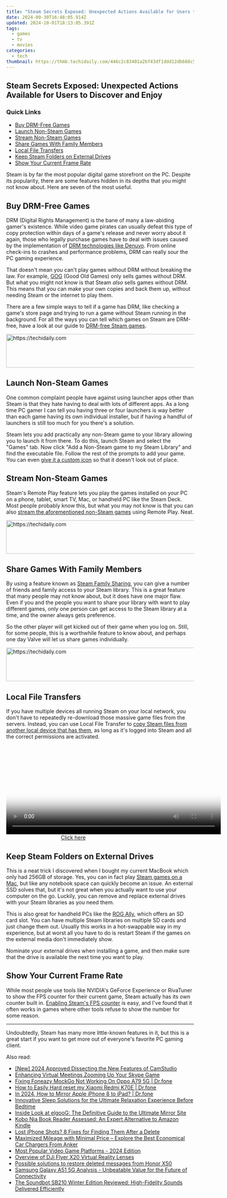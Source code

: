 ```yaml
---
title: "Steam Secrets Exposed: Unexpected Actions Available for Users to Discover and Enjoy"
date: 2024-09-30T16:48:05.914Z
updated: 2024-10-01T18:13:05.391Z
tags:
  - games
  - tv
  - movies
categories:
  - tech
thumbnail: https://thmb.techidaily.com/446c2c83401a2bf43df1ddd12db668c5d64cb21efbb35cbfda2026996e2400a4.jpg
---
```


## Steam Secrets Exposed: Unexpected Actions Available for Users to Discover and Enjoy

### Quick Links

* [Buy DRM-Free Games](https://review-topics.techidaily.com/issues-playing-mov-videos-on-samsung-galaxy-s23-by-aiseesoft-video-converter-play-mov-on-android/)
* [Launch Non-Steam Games](https://twitter-videos.techidaily.com/updated-2024-approved-the-viral-power-couple-tiktok-and-twitter-trends/)
* [Stream Non-Steam Games](https://driver-install.techidaily.com/win11-audio-repair-rebooting-driver-can-help/)
* [Share Games With Family Members](https://sound-optimizing.techidaily.com/discovering-authentic-canine-vocalizations-in-sound-libraries-for-2024/)
* [Local File Transfers](https://facebook-video-share.techidaily.com/updated-in-2024-extract-subtitles-for-free-top-10-tools-reviewed/)
* [Keep Steam Folders on External Drives](https://android-pokemon-go.techidaily.com/how-do-you-get-sun-stone-evolutions-in-pokemon-for-motorola-moto-g24-drfone-by-drfone-virtual-android/)
* [Show Your Current Frame Rate](https://iphone-unlock.techidaily.com/in-2024-how-to-change-your-apple-id-on-apple-iphone-15-plus-with-or-without-password-drfone-by-drfone-ios/)

 Steam is by far the most popular digital game storefront on the PC. Despite its popularity, there are some features hidden in its depths that you might not know about. Here are seven of the most useful.

##  Buy DRM-Free Games

 DRM (Digital Rights Management) is the bane of many a law-abiding gamer's existence. While video game pirates can usually defeat this type of copy protection within days of a game's release and never worry about it again, those who legally purchase games have to deal with issues caused by the implementation of [DRM technologies like Denuvo](https://extra-guidance.techidaily.com/updated-master-image-security-with-best-watermarks-software/). From online check-ins to crashes and performance problems, DRM can really sour the PC gaming experience.

 That doesn't mean you can't play games without DRM without breaking the law. For example, [GOG](http://www.gog.com) (Good Old Games) only sells games without DRM. But what you might not know is that Steam _also_ sells games without DRM. This means that you can make your own copies and back them up, without needing Steam or the internet to play them.

 There are a few simple ways to tell if a game has DRM, like checking a game's store page and trying to run a game without Steam running in the background. For all the ways you can tell which games on Steam are DRM-free, have a look at our guide to [DRM-free Steam games](https://youtube-help.techidaily.com/new-novice-net-worth-increase-budget-friendly-profitable-channel-buys/).

<!-- affiliate ads begin -->
<a href="https://appsumo.8odi.net/c/5597632/2151871/7443" target="_top" id="2151871">
  <img src="//a.impactradius-go.com/display-ad/7443-2151871" border="0" alt="https://techidaily.com" width="600" height="90"/>
</a>
<img height="0" width="0" src="https://appsumo.8odi.net/i/5597632/2151871/7443" style="position:absolute;visibility:hidden;" border="0" />
<!-- affiliate ads end -->

##  Launch Non-Steam Games

 One common complaint people have against using launcher apps other than Steam is that they hate having to deal with lots of different apps. As a long time PC gamer I can tell you having three or four launchers is way better than each game having its own individual installer, but if having a handful of launchers is still too much for you there's a solution.

 Steam lets you add practically any non-Steam game to your library allowing you to launch it from there. To do this, launch Steam and select the "Games" tab. Now click "Add a Non-Steam game to my Steam Library" and find the executable file. Follow the rest of the prompts to add your game. You can even [give it a custom icon](https://ai-voice-clone.techidaily.com/chrome-video-translators-top-5-video-translation-chrome-extensions/) so that it doesn't look out of place.

##  Stream Non-Steam Games

 Steam's Remote Play feature lets you play the games installed on your PC on a phone, tablet, smart TV, Mac, or handheld PC like the Steam Deck. Most people probably know this, but what you may not know is that you can also [stream the aforementioned non-Steam games](https://unlock-android.techidaily.com/in-2024-how-to-change-xiaomi-14-ultra-lock-screen-password-by-drfone-android/) using Remote Play. Neat.

<!-- affiliate ads begin -->
<a href="https://aligracehair.sjv.io/c/5597632/2135375/19272" target="_top" id="2135375">
  <img src="//a.impactradius-go.com/display-ad/19272-2135375" border="0" alt="https://techidaily.com" width="728" height="90"/>
</a>
<img height="0" width="0" src="https://aligracehair.sjv.io/i/5597632/2135375/19272" style="position:absolute;visibility:hidden;" border="0" />
<!-- affiliate ads end -->

##  Share Games With Family Members

 By using a feature known as [Steam Family Sharing](https://snapchat-videos.techidaily.com/new-automate-the-savvy-storage-of-your-social-media-images-for-2024/), you can give a number of friends and family access to your Steam library. This is a great feature that many people may not know about, but it does have one major flaw. Even if you and the people you want to share your library with want to play different games, only one person can get access to the Steam library at a time, and the owner always gets preference.

 So the other player will get kicked out of their game when you log on. Still, for some people, this is a worthwhile feature to know about, and perhaps one day Valve will let us share games individually.

<!-- affiliate ads begin -->
<a href="https://ephamedtechinc.pxf.io/c/5597632/2137224/26400" target="_top" id="2137224">
  <img src="//a.impactradius-go.com/display-ad/26400-2137224" border="0" alt="https://techidaily.com" width="728" height="90"/>
</a>
<img height="0" width="0" src="https://ephamedtechinc.pxf.io/i/5597632/2137224/26400" style="position:absolute;visibility:hidden;" border="0" />
<!-- affiliate ads end -->

##  Local File Transfers

 If you have multiple devices all running Steam on your local network, you don't have to repeatedly re-download those massive game files from the servers. Instead, you can use Local File Transfer to [copy Steam files from another local device that has them](https://screen-mirror.techidaily.com/how-realme-v30-mirror-screen-to-pc-drfone-by-drfone-android/), as long as it's logged into Steam and all the correct permissions are activated.

<!-- affiliate ads begin -->
<span id="1982462">
					<video width="576" height="240" style="cursor:pointer"
           poster="//a.impactradius-go.com/display-clicktoplayimage/1982462.png"
           onclick="if(!this.playClicked){this.play();this.setAttribute('controls',true);this.playClicked=true;}">
	   <source src="//a.impactradius-go.com/display-ad/22993-1982462">
	   <img src="//a.impactradius-go.com/display-clicktoplayimage/1982462.png" style="border: none; height: 100%; width: 100%; object-fit: contain">
	</video>
	<div style="width:360px;text-align:center"><a href="javascript:window.open(decodeURIComponent('https%3A%2F%2Fhomestyler.sjv.io%2Fc%2F5597632%2F1982462%2F22993'), '_blank');void(0);">Click here</a></div>
</span>
<img height="0" width="0" src="https://imp.pxf.io/i/5597632/1982462/22993" style="position:absolute;visibility:hidden;" border="0" />
<!-- affiliate ads end -->

##  Keep Steam Folders on External Drives

 This is a neat trick I discovered when I bought my current MacBook which only had 256GB of storage. Yes, you can in fact play [Steam games on a Mac](https://fox-cloud.techidaily.com/updated-in-2024-professional-gopro-footage-in-3-simple-steps/), but like any notebook space can quickly become an issue. An external SSD solves that, but it's not great when you actually want to use your computer on the go. Luckily, you can remove and replace external drives with your Steam libraries as you need them.

 This is also great for handheld PCs like the [ROG Ally](https://some-guidance.techidaily.com/2024-approved-streamline-and-shine-the-top-5-video-quality-tools/), which offers an SD card slot. You can have multiple Steam libraries on multiple SD cards and just change them out. Usually this works in a hot-swappable way in my experience, but at worst all you have to do is restart Steam if the games on the external media don't immediately show.

 Nominate your external drives when installing a game, and then make sure that the drive is available the next time you want to play.

##  Show Your Current Frame Rate

 While most people use tools like NVIDIA's GeForce Experience or RivaTuner to show the FPS counter for their current game, Steam actually has its own counter built in. [Enabling Steam's FPS counter](https://screen-activity-recording.techidaily.com/updated-2024-approved-transform-meetings-with-a-simple-webcam-record/) is easy, and I've found that it often works in games where other tools refuse to show the number for some reason.

---

 Undoubtedly, Steam has many more little-known features in it, but this is a great start if you want to get more out of everyone's favorite PC gaming client.

<ins class="adsbygoogle"
     style="display:block"
     data-ad-format="autorelaxed"
     data-ad-client="ca-pub-7571918770474297"
     data-ad-slot="1223367746"></ins>

<ins class="adsbygoogle"
     style="display:block"
     data-ad-client="ca-pub-7571918770474297"
     data-ad-slot="8358498916"
     data-ad-format="auto"
     data-full-width-responsive="true"></ins>

<span class="atpl-alsoreadstyle">Also read:</span>
<div><ul>
<li><a href="https://screen-recording.techidaily.com/new-2024-approved-dissecting-the-new-features-of-camstudio/"><u>[New] 2024 Approved Dissecting the New Features of CamStudio</u></a></li>
<li><a href="https://extra-tips.techidaily.com/enhancing-virtual-meetings-zooming-up-your-skype-game/"><u>Enhancing Virtual Meetings Zooming Up Your Skype Game</u></a></li>
<li><a href="https://fake-location.techidaily.com/fixing-foneazy-mockgo-not-working-on-oppo-a79-5g-drfone-by-drfone-virtual-android/"><u>Fixing Foneazy MockGo Not Working On Oppo A79 5G | Dr.fone</u></a></li>
<li><a href="https://techidaily.com/how-to-easily-hard-reset-my-xiaomi-redmi-k70e-drfone-by-drfone-reset-android-reset-android/"><u>How to Easily Hard reset my Xiaomi Redmi K70E | Dr.fone</u></a></li>
<li><a href="https://screen-mirror.techidaily.com/in-2024-how-to-mirror-apple-iphone-8-to-ipad-drfone-by-drfone-ios/"><u>In 2024, How to Mirror Apple iPhone 8 to iPad? | Dr.fone</u></a></li>
<li><a href="https://buynow-tips.techidaily.com/innovative-sleep-solutions-for-the-ultimate-relaxation-experience-before-bedtime/"><u>Innovative Sleep Solutions for the Ultimate Relaxation Experience Before Bedtime</u></a></li>
<li><a href="https://buynow-tips.techidaily.com/inside-look-at-elgoog-the-definitive-guide-to-the-ultimate-mirror-site/"><u>Inside Look at elgooG: The Definitive Guide to the Ultimate Mirror Site</u></a></li>
<li><a href="https://buynow-tips.techidaily.com/kobo-nia-book-reader-assessed-an-expert-alternative-to-amazon-kindle/"><u>Kobo Nia Book Reader Assessed: An Expert Alternative to Amazon Kindle</u></a></li>
<li><a href="https://fox-that.techidaily.com/lost-iphone-shots-8-fixes-for-finding-them-after-a-delete/"><u>Lost iPhone Shots? 8 Fixes for Finding Them After a Delete</u></a></li>
<li><a href="https://buynow-tips.techidaily.com/maximized-mileage-with-minimal-price-explore-the-best-economical-car-chargers-from-anker/"><u>Maximized Mileage with Minimal Price – Explore the Best Economical Car Chargers From Anker</u></a></li>
<li><a href="https://buynow-tips.techidaily.com/most-popular-video-game-platforms-2024-edition/"><u>Most Popular Video Game Platforms - 2024 Edition</u></a></li>
<li><a href="https://extra-information.techidaily.com/overview-of-dji-flyer-x20-virtual-reality-lenses/"><u>Overview of DJi Flyer X20 Virtual Reality Lenses</u></a></li>
<li><a href="https://review-topics.techidaily.com/possible-solutions-to-restore-deleted-messages-from-honor-x50-by-fonelab-android-recover-messages/"><u>Possible solutions to restore deleted messages from Honor X50</u></a></li>
<li><a href="https://buynow-tips.techidaily.com/samsung-galaxy-a51-5g-analysis-unbeatable-value-for-the-future-of-connectivity/"><u>Samsung Galaxy A51 5G Analysis - Unbeatable Value for the Future of Connectivity</u></a></li>
<li><a href="https://buynow-tips.techidaily.com/the-soundbot-sb210-winter-edition-reviewed-high-fidelity-sounds-delivered-efficiently/"><u>The Soundbot SB210 Winter Edition Reviewed: High-Fidelity Sounds Delivered Efficiently</u></a></li>
</ul></div>

